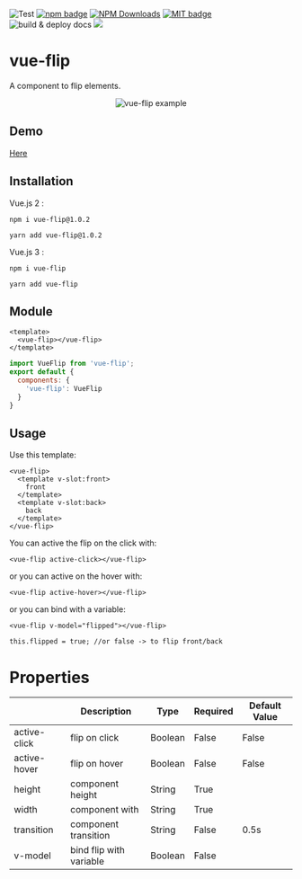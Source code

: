 <p>
  <img alt="Test" src="https://github.com/kgrandemange/vue-flip/workflows/Test/badge.svg" />
  <a href="https://www.npmjs.com/package/vue-flip"><img src="https://badge.fury.io/js/vue-flip.svg" alt="npm badge"/></a>
  <a href="https://npmcharts.com/compare/vue-flip?minimal=true"><img src="https://img.shields.io/npm/dm/vue-flip.svg?style=flat" alt="NPM Downloads"/></a>
  <a href="https://opensource.org/licenses/MIT"><img src="http://img.shields.io/badge/license-MIT-brightgreen.svg" alt="MIT badge"/></a>
  <img alt="build & deploy docs" src="https://github.com/kgrandemange/vue-flip/workflows/build%20&%20deploy%20docs/badge.svg" />
  <a href="https://codecov.io/gh/kgrandemange/vue-flip">
    <img src="https://codecov.io/gh/kgrandemange/vue-flip/branch/master/graph/badge.svg?token=JER4YOD5E4"/>
  </a>
</p>

# vue-flip

A component to flip elements.

<p align="center">
  <img src="https://raw.githubusercontent.com/kgrandemange/vue-flip/master/.github/screenshots/screen.gif" alt="vue-flip example"/>
</p>

## Demo

[Here](https://kgrandemange.github.io/vue-flip/)

## Installation

Vue.js 2 :

`npm i vue-flip@1.0.2`

`yarn add vue-flip@1.0.2`

Vue.js 3 :

`npm i vue-flip`

`yarn add vue-flip`

## Module

```vue
<template>
  <vue-flip></vue-flip>
</template>
```

```javascript
import VueFlip from 'vue-flip';
export default {
  components: {
    'vue-flip': VueFlip
  }
}
```

## Usage

Use this template:

```vue
<vue-flip>
  <template v-slot:front>
    front
  </template>
  <template v-slot:back>
    back
  </template>
</vue-flip>
```

You can active the flip on the click with:

```vue
<vue-flip active-click></vue-flip>
```

or you can active on the hover with:

```vue
<vue-flip active-hover></vue-flip>
```

or you can bind with a variable:

```vue
<vue-flip v-model="flipped"></vue-flip>
```

```vue
this.flipped = true; //or false -> to flip front/back
```

# Properties

|               | Description             | Type    | Required | Default Value |
| ------------- | ----------------------- | ------- | -------- | ------------- |
| active-click  | flip on click           | Boolean | False    | False         |
| active-hover  | flip on hover           | Boolean | False    | False         |
| height        | component height        | String  | True     |               |
| width         | component with          | String  | True     |               |
| transition    | component transition    | String  | False    | 0.5s          |
| v-model       | bind flip with variable | Boolean | False    |               |
